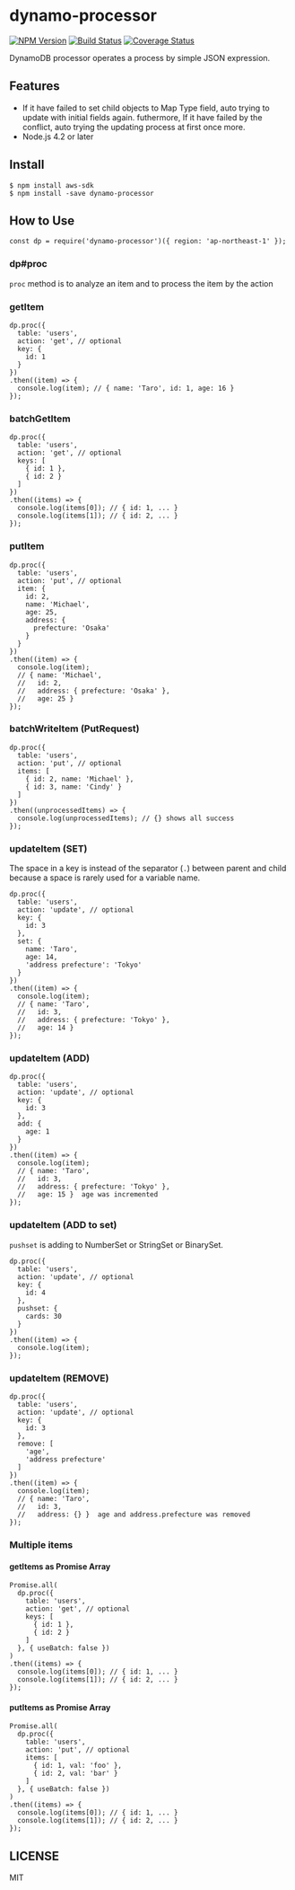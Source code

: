 dynamo-processor
================

[![NPM Version][npm-image]][npm-url]
[![Build Status](https://travis-ci.org/tilfin/dynamo-processor.svg?branch=master)](https://travis-ci.org/tilfin/dynamo-processor)
[![Coverage Status](https://coveralls.io/repos/github/tilfin/dynamo-processor/badge.svg?branch=master)](https://coveralls.io/github/tilfin/dynamo-processor?branch=master)

DynamoDB processor operates a process by simple JSON expression.

## Features

* If it have failed to set child objects to Map Type field, auto trying to update with initial fields again. futhermore, If it have failed by the conflict, auto trying the updating process at first once more.
* Node.js 4.2 or later

## Install

```
$ npm install aws-sdk
$ npm install -save dynamo-processor
```

## How to Use

```
const dp = require('dynamo-processor')({ region: 'ap-northeast-1' });
```

### dp#proc

`proc` method is to analyze an item and to process the item by the action

### getItem

```
dp.proc({
  table: 'users',
  action: 'get', // optional
  key: {
    id: 1
  }
})
.then((item) => {
  console.log(item); // { name: 'Taro', id: 1, age: 16 }
});
```

### batchGetItem

```
dp.proc({
  table: 'users',
  action: 'get', // optional
  keys: [
    { id: 1 },
    { id: 2 }
  ]
})
.then((items) => {
  console.log(items[0]); // { id: 1, ... }
  console.log(items[1]); // { id: 2, ... }
});
```

### putItem

```
dp.proc({
  table: 'users',
  action: 'put', // optional
  item: {
    id: 2,
    name: 'Michael',
    age: 25,
    address: {
      prefecture: 'Osaka'
    }
  }
})
.then((item) => {
  console.log(item);
  // { name: 'Michael',
  //   id: 2,
  //   address: { prefecture: 'Osaka' },
  //   age: 25 }
});
```

### batchWriteItem (PutRequest)

```
dp.proc({
  table: 'users',
  action: 'put', // optional
  items: [
    { id: 2, name: 'Michael' },
    { id: 3, name: 'Cindy' }
  ]
})
.then((unprocessedItems) => {
  console.log(unprocessedItems); // {} shows all success
});
```

### updateItem (SET)

The space in a key is instead of the separator (`.`) between parent and child
because a space is rarely used for a variable name.

```
dp.proc({
  table: 'users',
  action: 'update', // optional
  key: {
    id: 3
  },
  set: {
    name: 'Taro',
    age: 14,
    'address prefecture': 'Tokyo'
  }
})
.then((item) => {
  console.log(item);
  // { name: 'Taro',
  //   id: 3,
  //   address: { prefecture: 'Tokyo' },
  //   age: 14 }
});
```

### updateItem (ADD)

```
dp.proc({
  table: 'users',
  action: 'update', // optional
  key: {
    id: 3
  },
  add: {
    age: 1
  }
})
.then((item) => {
  console.log(item);
  // { name: 'Taro',
  //   id: 3,
  //   address: { prefecture: 'Tokyo' },
  //   age: 15 }  age was incremented
});
```

### updateItem (ADD to set)

`pushset` is adding to NumberSet or StringSet or BinarySet.

```
dp.proc({
  table: 'users',
  action: 'update', // optional
  key: {
    id: 4
  },
  pushset: {
    cards: 30
  }
})
.then((item) => {
  console.log(item);
});
```

### updateItem (REMOVE)

```
dp.proc({
  table: 'users',
  action: 'update', // optional
  key: {
    id: 3
  },
  remove: [
    'age',
    'address prefecture'
  ]
})
.then((item) => {
  console.log(item);
  // { name: 'Taro',
  //   id: 3,
  //   address: {} }  age and address.prefecture was removed
});
```

### Multiple items

#### getItems as Promise Array

```
Promise.all(
  dp.proc({
    table: 'users',
    action: 'get', // optional
    keys: [
      { id: 1 },
      { id: 2 }
    ]
  }, { useBatch: false })
)
.then((items) => {
  console.log(items[0]); // { id: 1, ... }
  console.log(items[1]); // { id: 2, ... }
});
```

#### putItems as Promise Array

```
Promise.all(
  dp.proc({
    table: 'users',
    action: 'put', // optional
    items: [
      { id: 1, val: 'foo' },
      { id: 2, val: 'bar' }
    ]
  }, { useBatch: false })
)
.then((items) => {
  console.log(items[0]); // { id: 1, ... }
  console.log(items[1]); // { id: 2, ... }
});
```

## LICENSE

MIT


[npm-image]: https://img.shields.io/npm/v/dynamo-processor.svg
[npm-url]: https://npmjs.org/package/dynamo-processor
